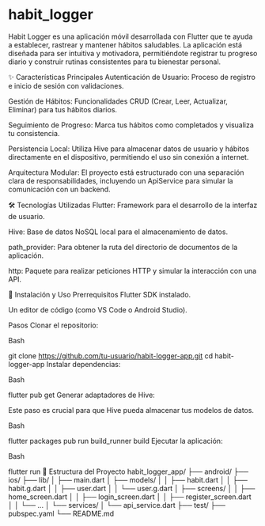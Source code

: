 # habit_logger


Habit Logger es una aplicación móvil desarrollada con Flutter que te ayuda a establecer, rastrear y mantener hábitos saludables. La aplicación está diseñada para ser intuitiva y motivadora, permitiéndote registrar tu progreso diario y construir rutinas consistentes para tu bienestar personal.

✨ Características Principales
Autenticación de Usuario: Proceso de registro e inicio de sesión con validaciones.

Gestión de Hábitos: Funcionalidades CRUD (Crear, Leer, Actualizar, Eliminar) para tus hábitos diarios.

Seguimiento de Progreso: Marca tus hábitos como completados y visualiza tu consistencia.

Persistencia Local: Utiliza Hive para almacenar datos de usuario y hábitos directamente en el dispositivo, permitiendo el uso sin conexión a internet.

Arquitectura Modular: El proyecto está estructurado con una separación clara de responsabilidades, incluyendo un ApiService para simular la comunicación con un backend.

🛠️ Tecnologías Utilizadas
Flutter: Framework para el desarrollo de la interfaz de usuario.

Hive: Base de datos NoSQL local para el almacenamiento de datos.

path_provider: Para obtener la ruta del directorio de documentos de la aplicación.

http: Paquete para realizar peticiones HTTP y simular la interacción con una API.

🚀 Instalación y Uso
Prerrequisitos
Flutter SDK instalado.

Un editor de código (como VS Code o Android Studio).

Pasos
Clonar el repositorio:

Bash

git clone https://github.com/tu-usuario/habit-logger-app.git
cd habit-logger-app
Instalar dependencias:

Bash

flutter pub get
Generar adaptadores de Hive:

Este paso es crucial para que Hive pueda almacenar tus modelos de datos.

Bash

flutter packages pub run build_runner build
Ejecutar la aplicación:

Bash

flutter run
📂 Estructura del Proyecto
habit_logger_app/
├── android/
├── ios/
├── lib/
│   ├── main.dart
│   ├── models/
│   │   ├── habit.dart
│   │   ├── habit.g.dart
│   │   ├── user.dart
│   │   └── user.g.dart
│   ├── screens/
│   │   ├── home_screen.dart
│   │   ├── login_screen.dart
│   │   ├── register_screen.dart
│   │   └── ...
│   └── services/
│       └── api_service.dart
├── test/
├── pubspec.yaml
└── README.md
